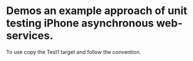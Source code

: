 # Demos an example approach of unit testing iPhone asynchronous web-services.

To use copy the Test1 target and follow the convention.
